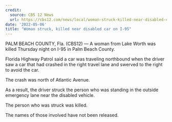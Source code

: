 ```yaml
---
credit:
  source: CBS 12 News
  url: https://cbs12.com/news/local/woman-struck-killed-near-disabled-car-on-i-95
date: '2022-05-06'
title: "Woman struck, killed near disabled car on I-95"
---
```

PALM BEACH COUNTY, Fla. (CBS12) — A woman from Lake Worth was killed Thursday night on I-95 in Palm Beach County.

Florida Highway Patrol said a car was traveling northbound when the driver saw a car that had crashed in the right travel lane and swerved to the right to avoid the car.

The crash was north of Atlantic Avenue.

As a result, the driver struck the person who was standing in the outside emergency lane near the disabled vehicle.

The person who was struck was killed.

The names of those involved have not been released.

